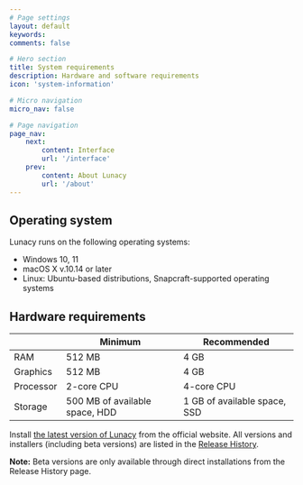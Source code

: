 ```yaml
---
# Page settings
layout: default
keywords:
comments: false

# Hero section
title: System requirements
description: Hardware and software requirements
icon: 'system-information'

# Micro navigation
micro_nav: false

# Page navigation
page_nav:
    next:
        content: Interface
        url: '/interface'
    prev:
        content: About Lunacy
        url: '/about'
---
```


## Operating system

Lunacy runs on the following operating systems:

* Windows 10, 11
* macOS X v.10.14 or later
* Linux: Ubuntu-based distributions, Snapcraft-supported operating systems


## Hardware requirements

|         | Minimum    | Recommended |
| ------------- |-------------|---------------|
| RAM |512 MB | 4 GB |
| Graphics | 512 MB | 4 GB |
| Processor |2-core CPU | 4-core CPU |
| Storage | 500 MB of available space, HDD | 1 GB of available space, SSD |

Install <a href="https://icons8.com/lunacy" target="_blank">the latest version of Lunacy</a> from the official website. All versions and installers (including beta versions) are listed in the <a href="https://lunacy.docs.icons8.com/release-notes/" target="_blank">Release History</a>. 

<div class="callout callout--info">
    <p><strong>Note:</strong> Beta versions are only available through direct installations from the Release History page.</p>
</div>



